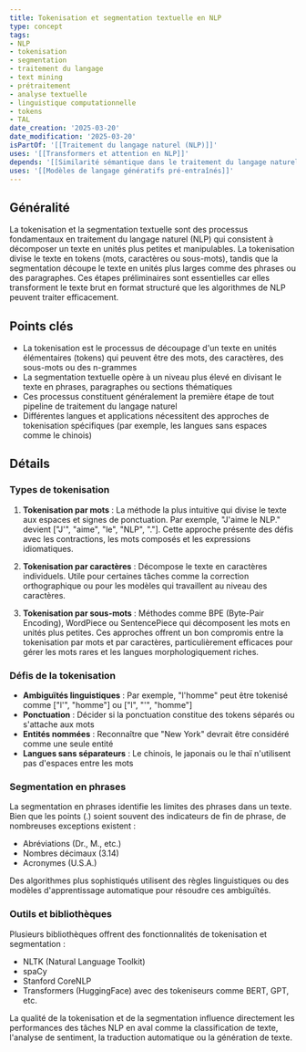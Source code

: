 ```yaml
---
title: Tokenisation et segmentation textuelle en NLP
type: concept
tags:
- NLP
- tokenisation
- segmentation
- traitement du langage
- text mining
- prétraitement
- analyse textuelle
- linguistique computationnelle
- tokens
- TAL
date_creation: '2025-03-20'
date_modification: '2025-03-20'
isPartOf: '[[Traitement du langage naturel (NLP)]]'
uses: '[[Transformers et attention en NLP]]'
depends: '[[Similarité sémantique dans le traitement du langage naturel]]'
uses: '[[Modèles de langage génératifs pré-entraînés]]'
---
```


## Généralité

La tokenisation et la segmentation textuelle sont des processus fondamentaux en traitement du langage naturel (NLP) qui consistent à décomposer un texte en unités plus petites et manipulables. La tokenisation divise le texte en tokens (mots, caractères ou sous-mots), tandis que la segmentation découpe le texte en unités plus larges comme des phrases ou des paragraphes. Ces étapes préliminaires sont essentielles car elles transforment le texte brut en format structuré que les algorithmes de NLP peuvent traiter efficacement.

## Points clés

- La tokenisation est le processus de découpage d'un texte en unités élémentaires (tokens) qui peuvent être des mots, des caractères, des sous-mots ou des n-grammes
- La segmentation textuelle opère à un niveau plus élevé en divisant le texte en phrases, paragraphes ou sections thématiques
- Ces processus constituent généralement la première étape de tout pipeline de traitement du langage naturel
- Différentes langues et applications nécessitent des approches de tokenisation spécifiques (par exemple, les langues sans espaces comme le chinois)

## Détails

### Types de tokenisation

1. **Tokenisation par mots** : La méthode la plus intuitive qui divise le texte aux espaces et signes de ponctuation. Par exemple, "J'aime le NLP." devient ["J'", "aime", "le", "NLP", "."]. Cette approche présente des défis avec les contractions, les mots composés et les expressions idiomatiques.

2. **Tokenisation par caractères** : Décompose le texte en caractères individuels. Utile pour certaines tâches comme la correction orthographique ou pour les modèles qui travaillent au niveau des caractères.

3. **Tokenisation par sous-mots** : Méthodes comme BPE (Byte-Pair Encoding), WordPiece ou SentencePiece qui décomposent les mots en unités plus petites. Ces approches offrent un bon compromis entre la tokenisation par mots et par caractères, particulièrement efficaces pour gérer les mots rares et les langues morphologiquement riches.

### Défis de la tokenisation

- **Ambiguïtés linguistiques** : Par exemple, "l'homme" peut être tokenisé comme ["l'", "homme"] ou ["l", "'", "homme"]
- **Ponctuation** : Décider si la ponctuation constitue des tokens séparés ou s'attache aux mots
- **Entités nommées** : Reconnaître que "New York" devrait être considéré comme une seule entité
- **Langues sans séparateurs** : Le chinois, le japonais ou le thaï n'utilisent pas d'espaces entre les mots

### Segmentation en phrases

La segmentation en phrases identifie les limites des phrases dans un texte. Bien que les points (.) soient souvent des indicateurs de fin de phrase, de nombreuses exceptions existent :
- Abréviations (Dr., M., etc.)
- Nombres décimaux (3.14)
- Acronymes (U.S.A.)

Des algorithmes plus sophistiqués utilisent des règles linguistiques ou des modèles d'apprentissage automatique pour résoudre ces ambiguïtés.

### Outils et bibliothèques

Plusieurs bibliothèques offrent des fonctionnalités de tokenisation et segmentation :
- NLTK (Natural Language Toolkit)
- spaCy
- Stanford CoreNLP
- Transformers (HuggingFace) avec des tokeniseurs comme BERT, GPT, etc.

La qualité de la tokenisation et de la segmentation influence directement les performances des tâches NLP en aval comme la classification de texte, l'analyse de sentiment, la traduction automatique ou la génération de texte.